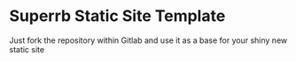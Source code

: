 # Superrb Static Site Template

Just fork the repository within Gitlab and use it as a base for your shiny new
static site
